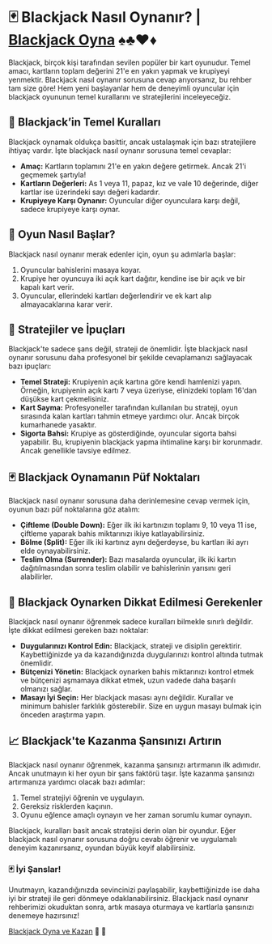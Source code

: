 # 🃏 Blackjack Nasıl Oynanır? | [Blackjack Oyna](https://casinotr.link/gWCRZ4) ♠️♣️♥️♦️

Blackjack, birçok kişi tarafından sevilen popüler bir kart oyunudur. Temel amacı, kartların toplam değerini 21'e en yakın yapmak ve krupiyeyi yenmektir. Blackjack nasıl oynanır sorusuna cevap arıyorsanız, bu rehber tam size göre! Hem yeni başlayanlar hem de deneyimli oyuncular için blackjack oyununun temel kurallarını ve stratejilerini inceleyeceğiz.

## 🎯 Blackjack’in Temel Kuralları

Blackjack oynamak oldukça basittir, ancak ustalaşmak için bazı stratejilere ihtiyaç vardır. İşte blackjack nasıl oynanır sorusuna temel cevaplar:

- **Amaç:** Kartların toplamını 21'e en yakın değere getirmek. Ancak 21'i geçmemek şartıyla!
- **Kartların Değerleri:** As 1 veya 11, papaz, kız ve vale 10 değerinde, diğer kartlar ise üzerindeki sayı değeri kadardır.
- **Krupiyeye Karşı Oynanır:** Oyuncular diğer oyunculara karşı değil, sadece krupiyeye karşı oynar.

## 🔄 Oyun Nasıl Başlar?

Blackjack nasıl oynanır merak edenler için, oyun şu adımlarla başlar:

1. Oyuncular bahislerini masaya koyar.
2. Krupiye her oyuncuya iki açık kart dağıtır, kendine ise bir açık ve bir kapalı kart verir.
3. Oyuncular, ellerindeki kartları değerlendirir ve ek kart alıp almayacaklarına karar verir.

## 🧠 Stratejiler ve İpuçları

Blackjack'te sadece şans değil, strateji de önemlidir. İşte blackjack nasıl oynanır sorusunu daha profesyonel bir şekilde cevaplamanızı sağlayacak bazı ipuçları:

- **Temel Strateji:** Krupiyenin açık kartına göre kendi hamlenizi yapın. Örneğin, krupiyenin açık kartı 7 veya üzeriyse, elinizdeki toplam 16'dan düşükse kart çekmelisiniz.
- **Kart Sayma:** Profesyoneller tarafından kullanılan bu strateji, oyun sırasında kalan kartları tahmin etmeye yardımcı olur. Ancak birçok kumarhanede yasaktır.
- **Sigorta Bahsi:** Krupiye as gösterdiğinde, oyuncular sigorta bahsi yapabilir. Bu, krupiyenin blackjack yapma ihtimaline karşı bir korunmadır. Ancak genellikle tavsiye edilmez.

## 🃏 Blackjack Oynamanın Püf Noktaları

Blackjack nasıl oynanır sorusuna daha derinlemesine cevap vermek için, oyunun bazı püf noktalarına göz atalım:

- **Çiftleme (Double Down):** Eğer ilk iki kartınızın toplamı 9, 10 veya 11 ise, çiftleme yaparak bahis miktarınızı ikiye katlayabilirsiniz.
- **Bölme (Split):** Eğer ilk iki kartınız aynı değerdeyse, bu kartları iki ayrı elde oynayabilirsiniz.
- **Teslim Olma (Surrender):** Bazı masalarda oyuncular, ilk iki kartın dağıtılmasından sonra teslim olabilir ve bahislerinin yarısını geri alabilirler.

## 🎲 Blackjack Oynarken Dikkat Edilmesi Gerekenler

Blackjack nasıl oynanır öğrenmek sadece kuralları bilmekle sınırlı değildir. İşte dikkat edilmesi gereken bazı noktalar:

- **Duygularınızı Kontrol Edin:** Blackjack, strateji ve disiplin gerektirir. Kaybettiğinizde ya da kazandığınızda duygularınızı kontrol altında tutmak önemlidir.
- **Bütçenizi Yönetin:** Blackjack oynarken bahis miktarınızı kontrol etmek ve bütçenizi aşmamaya dikkat etmek, uzun vadede daha başarılı olmanızı sağlar.
- **Masayı İyi Seçin:** Her blackjack masası aynı değildir. Kurallar ve minimum bahisler farklılık gösterebilir. Size en uygun masayı bulmak için önceden araştırma yapın.

## 📈 Blackjack'te Kazanma Şansınızı Artırın

Blackjack nasıl oynanır öğrenmek, kazanma şansınızı artırmanın ilk adımıdır. Ancak unutmayın ki her oyun bir şans faktörü taşır. İşte kazanma şansınızı artırmanıza yardımcı olacak bazı adımlar:

1. Temel stratejiyi öğrenin ve uygulayın.
2. Gereksiz risklerden kaçının.
3. Oyunu eğlence amaçlı oynayın ve her zaman sorumlu kumar oynayın.

Blackjack, kuralları basit ancak stratejisi derin olan bir oyundur. Eğer blackjack nasıl oynanır sorusuna doğru cevabı öğrenir ve uygulamalı deneyim kazanırsanız, oyundan büyük keyif alabilirsiniz. 

### 🃏 İyi Şanslar!

Unutmayın, kazandığınızda sevincinizi paylaşabilir, kaybettiğinizde ise daha iyi bir strateji ile geri dönmeye odaklanabilirsiniz. Blackjack nasıl oynanır rehberimizi okuduktan sonra, artık masaya oturmaya ve kartlarla şansınızı denemeye hazırsınız! 

[Blackjack Oyna ve Kazan](https://casinotr.link/gWCRZ4) 🎰 💸
